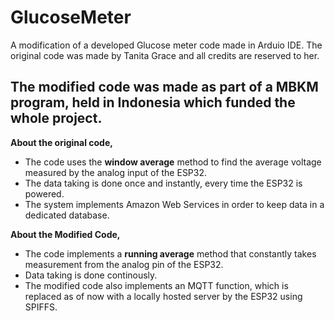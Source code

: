 # GlucoseMeter
A modification of a developed Glucose meter code made in Arduio IDE. 
The original code was made by Tanita Grace and all credits are reserved to her.

The modified code was made as part of a MBKM program, held in Indonesia which funded the whole project.
--------------------------------------------------------------------------------------------------------------------------------------------

**About the original code,**
- The code uses the **window average** method to find the average voltage measured by the analog input of the ESP32. 
- The data taking is done once and instantly, every time the ESP32 is powered.
- The system implements Amazon Web Services in order to keep data in a dedicated database.

**About the Modified Code,**
- The code implements a **running average** method that constantly takes measurement from the analog pin of the ESP32.
- Data taking is done continously.
- The modified code also implements an MQTT function, which is replaced as of now with a locally hosted server by the ESP32 using SPIFFS.
